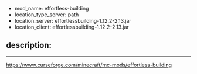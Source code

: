 - mod_name: effortless-building
- location_type_server: path
- location_server: effortlessbuilding-1.12.2-2.13.jar
- location_client: effortlessbuilding-1.12.2-2.13.jar

description:
---
---
https://www.curseforge.com/minecraft/mc-mods/effortless-building